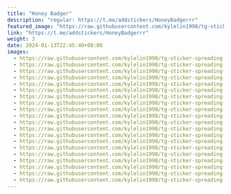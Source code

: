 ```yaml
---
title: "Honey Badger"
description: "regular: https://t.me/addstickers/HoneyBadgerrr"
featured_image: "https://raw.githubusercontent.com/kylelin1998/tg-sticker-spreading-worldwide-images/main/img/91bde6a5-5569-4972-bce7-39701b8dc200.jpg"
link: "https://t.me/addstickers/HoneyBadgerrr"
weight: 3
date: 2024-01-13T22:45:40+08:00
images:
  - https://raw.githubusercontent.com/kylelin1998/tg-sticker-spreading-worldwide-images/main/img/91bde6a5-5569-4972-bce7-39701b8dc200.jpg
  - https://raw.githubusercontent.com/kylelin1998/tg-sticker-spreading-worldwide-images/main/img/039546c0-9d7b-4c6b-bb32-140844870066.jpg
  - https://raw.githubusercontent.com/kylelin1998/tg-sticker-spreading-worldwide-images/main/img/913955f5-c44a-4c65-9b6b-824a9962d37c.jpg
  - https://raw.githubusercontent.com/kylelin1998/tg-sticker-spreading-worldwide-images/main/img/08c57c85-0676-4aef-9266-766e67c9a685.jpg
  - https://raw.githubusercontent.com/kylelin1998/tg-sticker-spreading-worldwide-images/main/img/f5428fe0-438b-4ba5-9109-e3015ee2bd92.jpg
  - https://raw.githubusercontent.com/kylelin1998/tg-sticker-spreading-worldwide-images/main/img/f87990ea-11d9-4e1e-9f15-bab1636fe593.jpg
  - https://raw.githubusercontent.com/kylelin1998/tg-sticker-spreading-worldwide-images/main/img/2817b002-5445-4190-a38c-6d807f123123.jpg
  - https://raw.githubusercontent.com/kylelin1998/tg-sticker-spreading-worldwide-images/main/img/0bc40775-0e58-413f-90e9-a01bc87a63f7.jpg
  - https://raw.githubusercontent.com/kylelin1998/tg-sticker-spreading-worldwide-images/main/img/402df0f6-bd81-4a2f-a0d9-6d21e10cf260.jpg
  - https://raw.githubusercontent.com/kylelin1998/tg-sticker-spreading-worldwide-images/main/img/1882ed30-eb01-4948-9a8b-5c2ae1c45acd.jpg
  - https://raw.githubusercontent.com/kylelin1998/tg-sticker-spreading-worldwide-images/main/img/7f606d26-a474-4bcf-ad38-6d7628a47397.jpg
  - https://raw.githubusercontent.com/kylelin1998/tg-sticker-spreading-worldwide-images/main/img/7ae6c19f-c5c4-40e0-b689-8d29ca11a101.jpg
  - https://raw.githubusercontent.com/kylelin1998/tg-sticker-spreading-worldwide-images/main/img/59543b1f-db98-4a21-a107-8861784084c4.jpg
  - https://raw.githubusercontent.com/kylelin1998/tg-sticker-spreading-worldwide-images/main/img/908a6536-c831-478a-8d10-55dd10f8dfe4.jpg
  - https://raw.githubusercontent.com/kylelin1998/tg-sticker-spreading-worldwide-images/main/img/b86b784a-fb02-4b42-8152-e569771f25a5.jpg
  - https://raw.githubusercontent.com/kylelin1998/tg-sticker-spreading-worldwide-images/main/img/cb1eace7-7236-4958-91e5-4108411f9a73.jpg
  - https://raw.githubusercontent.com/kylelin1998/tg-sticker-spreading-worldwide-images/main/img/db1285bb-a28e-4463-b553-e92f9026882a.jpg
  - https://raw.githubusercontent.com/kylelin1998/tg-sticker-spreading-worldwide-images/main/img/355173b7-95eb-4d94-8d6c-3267b1a362c1.jpg
  - https://raw.githubusercontent.com/kylelin1998/tg-sticker-spreading-worldwide-images/main/img/9212e31d-dc4e-4bfd-8f5a-861d6c8f0268.jpg
  - https://raw.githubusercontent.com/kylelin1998/tg-sticker-spreading-worldwide-images/main/img/8fc84b83-5aa2-4149-aa4c-b754df9ba492.jpg
---
```

